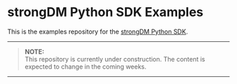# strongDM Python SDK Examples

This is the examples repository for the [strongDM Python SDK](https://github.com/strongdm/strongdm-sdk-python).

---
> **NOTE:**  
> This repository is currently under construction. The content is expected to change in the coming weeks.

---
